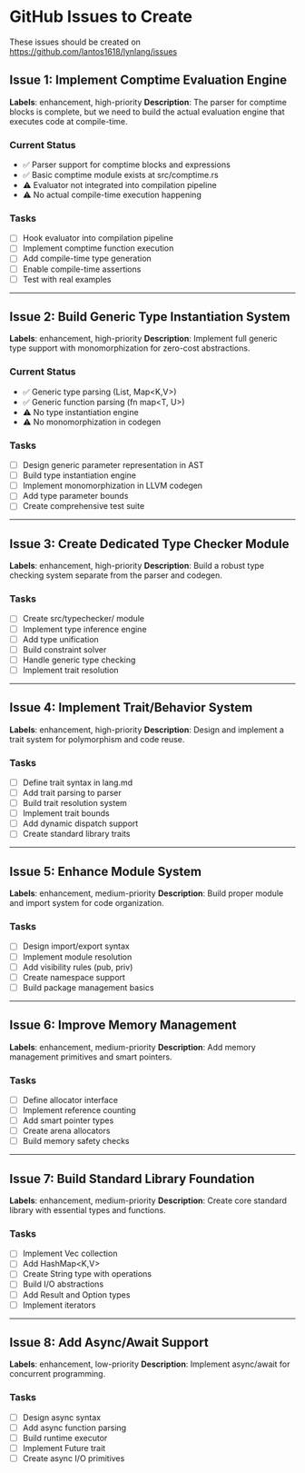 # GitHub Issues to Create

These issues should be created on https://github.com/lantos1618/lynlang/issues

## Issue 1: Implement Comptime Evaluation Engine
**Labels**: enhancement, high-priority
**Description**:
The parser for comptime blocks is complete, but we need to build the actual evaluation engine that executes code at compile-time.

### Current Status
- ✅ Parser support for comptime blocks and expressions
- ✅ Basic comptime module exists at src/comptime.rs
- ⚠️ Evaluator not integrated into compilation pipeline
- ⚠️ No actual compile-time execution happening

### Tasks
- [ ] Hook evaluator into compilation pipeline
- [ ] Implement comptime function execution
- [ ] Add compile-time type generation
- [ ] Enable compile-time assertions
- [ ] Test with real examples

---

## Issue 2: Build Generic Type Instantiation System
**Labels**: enhancement, high-priority
**Description**:
Implement full generic type support with monomorphization for zero-cost abstractions.

### Current Status
- ✅ Generic type parsing (List<T>, Map<K,V>)
- ✅ Generic function parsing (fn map<T, U>)
- ⚠️ No type instantiation engine
- ⚠️ No monomorphization in codegen

### Tasks
- [ ] Design generic parameter representation in AST
- [ ] Build type instantiation engine
- [ ] Implement monomorphization in LLVM codegen
- [ ] Add type parameter bounds
- [ ] Create comprehensive test suite

---

## Issue 3: Create Dedicated Type Checker Module
**Labels**: enhancement, high-priority
**Description**:
Build a robust type checking system separate from the parser and codegen.

### Tasks
- [ ] Create src/typechecker/ module
- [ ] Implement type inference engine
- [ ] Add type unification
- [ ] Build constraint solver
- [ ] Handle generic type checking
- [ ] Implement trait resolution

---

## Issue 4: Implement Trait/Behavior System
**Labels**: enhancement, high-priority
**Description**:
Design and implement a trait system for polymorphism and code reuse.

### Tasks
- [ ] Define trait syntax in lang.md
- [ ] Add trait parsing to parser
- [ ] Build trait resolution system
- [ ] Implement trait bounds
- [ ] Add dynamic dispatch support
- [ ] Create standard library traits

---

## Issue 5: Enhance Module System
**Labels**: enhancement, medium-priority
**Description**:
Build proper module and import system for code organization.

### Tasks
- [ ] Design import/export syntax
- [ ] Implement module resolution
- [ ] Add visibility rules (pub, priv)
- [ ] Create namespace support
- [ ] Build package management basics

---

## Issue 6: Improve Memory Management
**Labels**: enhancement, medium-priority
**Description**:
Add memory management primitives and smart pointers.

### Tasks
- [ ] Define allocator interface
- [ ] Implement reference counting
- [ ] Add smart pointer types
- [ ] Create arena allocators
- [ ] Build memory safety checks

---

## Issue 7: Build Standard Library Foundation
**Labels**: enhancement, medium-priority
**Description**:
Create core standard library with essential types and functions.

### Tasks
- [ ] Implement Vec<T> collection
- [ ] Add HashMap<K,V> 
- [ ] Create String type with operations
- [ ] Build I/O abstractions
- [ ] Add Result and Option types
- [ ] Implement iterators

---

## Issue 8: Add Async/Await Support
**Labels**: enhancement, low-priority
**Description**:
Implement async/await for concurrent programming.

### Tasks
- [ ] Design async syntax
- [ ] Add async function parsing
- [ ] Build runtime executor
- [ ] Implement Future trait
- [ ] Create async I/O primitives